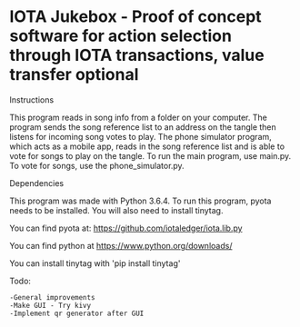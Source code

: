 # IOTA Jukebox - Proof of concept software for action selection through IOTA transactions, value transfer optional

Instructions

This program reads in song info from a folder on your computer. The program sends the song reference list to an address on the tangle then listens for incoming song votes to play. The phone simulator program, which acts as a mobile app, reads in the song reference list and is able to vote for songs to play on the tangle. To run the main program, use main.py. To vote for songs, use the phone_simulator.py. 

Dependencies

This program was made with Python 3.6.4. To run this program, pyota needs to be installed. You will also need to install tinytag.

You can find pyota at: https://github.com/iotaledger/iota.lib.py

You can find python at https://www.python.org/downloads/

You can install tinytag with 'pip install tinytag'


Todo: 
```
-General improvements
-Make GUI - Try kivy
-Implement qr generator after GUI
```
